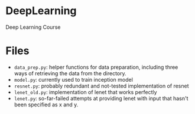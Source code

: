 # DeepLearning
Deep Learning Course

# Files
- ```data_prep.py```: helper functions for data preparation, including three ways of retrieving the data from the directory.
- ```model.py```: currently used to train inception model
- ```resnet.py```: probably redundant and not-tested implementation of resnet
- ```lenet_old.py```: implementation of lenet that works perfectly
- ```lenet.py```: so-far-failed attempts at providing lenet with input that hasn't been specified as x and y.